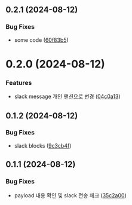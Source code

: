 

## 0.2.1 (2024-08-12)


### Bug Fixes

* some code ([60f83b5](https://github.com/GennYoon/request_pr_review/commit/60f83b5f0fcdef0c1269d178e127745060f7be94))

# 0.2.0 (2024-08-12)


### Features

* slack message 개인 맨션으로 변경 ([04c0a13](https://github.com/GennYoon/request_pr_review/commit/04c0a138408490e9141f17813b493e98cd371dcf))

## 0.1.2 (2024-08-12)


### Bug Fixes

* slack blocks ([9c3cb4f](https://github.com/GennYoon/request_pr_review/commit/9c3cb4f48eb7727e7f5c60321ce8178d2f867691))

## 0.1.1 (2024-08-12)


### Bug Fixes

* payload 내용 확인 및 slack 전송 체크 ([35c2a00](https://github.com/GennYoon/request_pr_review/commit/35c2a0003dc9e728e450c61cf4cc50389402a763))

